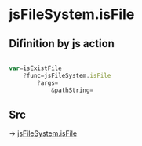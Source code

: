 # jsFileSystem.isFile

## Difinition by js action

```js.js

var=isExistFile
	?func=jsFileSystem.isFile
		?args=
			&pathString=
```

## Src

-> [jsFileSystem.isFile](https://github.com/puutaro/CommandClick/blob/master/app/src/main/java/com/puutaro/commandclick/fragment_lib/terminal_fragment/js_interface/file/JsFileSystem.kt#L413)


